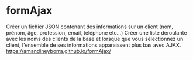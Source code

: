 # formAjax
Créer un fichier JSON contenant des informations sur un client (nom, prénom, âge, profession, email, téléphone etc...) Créer une liste déroulante avec les noms des clients de la base et lorsque que vous sélectionnez un client, l'ensemble de ses informations apparaissent plus bas avec AJAX.
 https://amandineyborra.github.io/formAjax/
